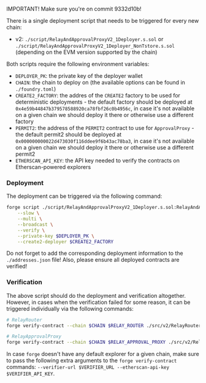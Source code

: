 IMPORTANT! Make sure you're on commit 9332d10b!

There is a single deployment script that needs to be triggered for every new chain:

- v2: `./script/RelayAndApprovalProxyV2_1Deployer.s.sol` or `./script/RelayAndApprovalProxyV2_1Deployer_NonTstore.s.sol` (depending on the EVM version supported by the chain)

Both scripts require the following environment variables:

- `DEPLOYER_PK`: the private key of the deployer wallet
- `CHAIN`: the chain to deploy on (the available options can be found in `./foundry.toml`)
- `CREATE2_FACTORY`: the addres of the `CREATE2` factory to be used for deterministic deployments - the default factory should be deployed at `0x4e59b44847b379578588920ca78fbf26c0b4956c`, in case it's not available on a given chain we should deploy it there or otherwise use a different factory
- `PERMIT2`: the address of the `PERMIT2` contract to use for `ApprovalProxy` - the default permit2 should be deployed at `0x000000000022d473030f116ddee9f6b43ac78ba3`, in case it's not available on a given chain we should deploy it there or otherwise use a different permit2
- `ETHERSCAN_API_KEY`: the API key needed to verify the contracts on Etherscan-powered explorers

### Deployment

The deployment can be triggered via the following command:

```bash
forge script ./script/RelayAndApprovalProxyV2_1Deployer.s.sol:RelayAndApprovalProxyV2_1Deployer \
    --slow \
    --multi \
    --broadcast \
    --verify \
    --private-key $DEPLOYER_PK \
    --create2-deployer $CREATE2_FACTORY
```

Do not forget to add the corresponding deployment information to the `./addresses.json` file! Also, please ensure all deployed contracts are verified!

### Verification

The above script should do the deployment and verification altogether. However, in cases when the verification failed for some reason, it can be triggered individually via the following commands:

```bash
# RelayRouter
forge verify-contract --chain $CHAIN $RELAY_ROUTER ./src/v2/RelayRouterV2_1.sol:RelayRouterV2_1

# RelayApprovalProxy
forge verify-contract --chain $CHAIN $RELAY_APPROVAL_PROXY ./src/v2/RelayApprovalProxyV2_1.sol:RelayApprovalProxyV2_1 --constructor-args $(cast abi-encode "constructor(address, address, address)" $DEPLOYER_ADDRESS $RELAY_ROUTER $PERMIT2)
```

In case `forge` doesn't have any default explorer for a given chain, make sure to pass the following extra arguments to the `forge verify-contract` commands: `--verifier-url $VERIFIER_URL --etherscan-api-key $VERIFIER_API_KEY`.
